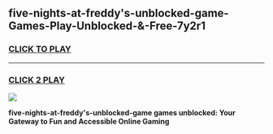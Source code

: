 
## five-nights-at-freddy's-unblocked-game-Games-Play-Unblocked-&-Free-7y2r1
<h3>
<a href="https://premium76.site?title=five-nights-at-freddy's-unblocked-game&ref=24A">CLICK TO PLAY</a></h3>
<hr>

<h3>
<a href="https://premium76.site?title=five-nights-at-freddy's-unblocked-game&ref=24A">CLICK 2 PLAY</a>
  
</h3>

<a href="https://premium76.site?title=five-nights-at-freddy's-unblocked-game&ref=24A"><img src="https://clearcache.store/games.png"></a>


**five-nights-at-freddy's-unblocked-game games unblocked: Your Gateway to Fun and Accessible Online Gaming**
